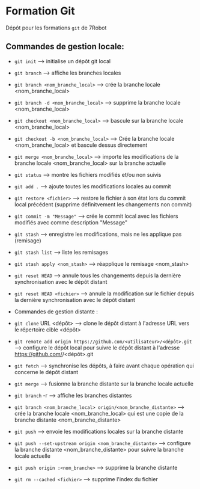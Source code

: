 # Formation Git

Dépôt pour les formations `git` de 7Robot

## Commandes de gestion locale:

* `git init` --> initialise un dépôt git local

* `git branch` --> affiche les branches locales
* `git branch <nom_branche_local>` --> crée la branche locale <nom_branche_local>
* `git branch -d <nom_branche_local>` --> supprime la branche locale <nom_branche_local>

* `git checkout <nom_branche_local>` --> bascule sur la branche locale <nom_branche_local>
* `git checkout -b <nom_branche_local>` --> Crée la branche locale <nom_branche_local> et bascule dessus directement
* `git merge <nom_branche_local>` --> importe les modifications de la branche locale <nom_branche_local> sur la branche actuelle
* `git status` --> montre les fichiers modifiés et/ou non suivis
* `git add .` --> ajoute toutes les modifications locales au commit
* `git restore <fichier>` --> restore le fichier <fichier> à son état lors du commit local précédent (supprime définitvement les changements non commit)
* `git commit -m "Message"` --> crée le commit local avec les fichiers modifiés avec comme description "Message"
* `git stash` --> enregistre les modifications, mais ne les applique pas (remisage)
* `git stash list` --> liste les remisages
* `git stash apply <nom_stash>` --> réapplique le remisage <nom_stash>
* `git reset HEAD` --> annule tous les changements depuis la dernière synchronisation avec le dépôt distant
* `git reset HEAD <fichier>` --> annule la modification sur le fichier <fichier> depuis la dernière synchronisation avec le dépôt distant
* Commandes de gestion distante :
* `git clone` URL <dépôt> --> clone le dépôt distant à l'adresse URL vers le répertoire cible <dépôt>
* `git remote add origin https://github.com/<utilisateur>/<dépôt>.git` --> configure le dépôt local pour suivre le dépôt distant à l'adresse https://github.com/<utilisateur>/<dépôt>.git
* `git fetch` --> synchronise les dépôts, à faire avant chaque opération qui concerne le dépôt distant
* `git merge` --> fusionne la branche distante sur la branche locale actuelle
* `git branch` -r --> affiche les branches distantes
* `git branch <nom_branche_local> origin/<nom_branche_distante>` --> crée la branche locale <nom_branche_local> qui est une copie de la branche distante <nom_branche_distante>
* `git push` --> envoie les modifications locales sur la branche distante
* `git push --set-upstream origin <nom_branche_distante>` --> configure la branche distante <nom_branche_distante> pour suivre la branche locale actuelle
* `git push origin :<nom_branche>` --> supprime la branche distante
* `git rm --cached <fichier>` --> supprime l'index du fichier <fichier>
